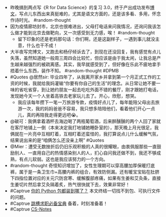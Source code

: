 - 昨晚搞到两点写《R for Data Science》的复习 3.0，终于产出成功发布[博文](https://aetherhjf.netlify.app/2022-02-27-%E6%95%B0%E5%88%86-r-tidyverse/)，写点儿东西出来真挺难的，尤其是语文方面的，还是该多看、多用，怀念作诗时光。 #random-thought
- 因为疫情廊坊封市，北京也很难进出，父母打电话来问我情况，还询问我该怎么做才能到北京去做靶向，又一次感受到无力感，唉！ #random-thought
	- 留下印象的还是老妈那句话：你们啊，还是这副样子，一遇到事儿就没主意，什么也干不成！
- 大半夜写完博文，又跑去和杨仔倾诉去了，到现在还没回复，我有感觉有点儿失落，虽然知道她一般周三周四会比较忙，但应该是由于我太闲，让我总是产生越来越强烈的被疏离感。其实，我早就感受到了，但好像在乐此不疲地拿手捂着什么东西，装作不知。 #random-thought #DPMB
- #Quotes @居然sir: 毕业四年了，从我离开家乡并拿到第一个月正式工作的工资的时候，我就给我妈灌输“你要有你自己的生活”的理念。从日常让她不要一味的省吃省穿，到让她约朋友一起去吃吃外面不错的餐厅，刚才跟她打电话，发现她今天一个人坐着高铁去老家玩儿去了。开心，欣慰，想哭。
	- 我应该每年攒下一笔一万旅游专款，疫情好点儿了，每年能陪父母出去旅游一次，我的妈妈爸爸不容易，我只想多陪陪他们，看着他们开心一点儿，真的再陪我走得更远吧😭。
- @碳可：我俩拿着酒杯去海边喝了两瓶葡萄酒，后来醉醺醺的两个人回了家就在客厅地铺上一倒（本来决定我打地铺她睡卧室的），那天晚上月光很足，我俩就在一片亮中互相盯着，互相盯着还蛮怪的，我打算说点儿什么缓解气氛，结果说出来的是“咱俩怎么还没亲上啊” #Quotes
- @Mier：遭受无数挫折后仍旧乐观积极的人真的很耀眼，由衷佩服那些一直鼓励别人、一直用自己的热情感染别人的人，扪心自问我还做不到，我还不够成熟，有点儿软弱。这也是我应该努力的一个方向。
- #random-thought 奇怪知识增加了，女性生理期可以穿高腰加厚保暖打底裤，属于是一条卫生巾+高腰内裤的组合，有效防侧漏。还有暖宝宝贴在肚脐下四指位置对应的关元穴防宫寒、缓解腹部疼痛，如果有生姜和艾灸条，直接生姜切片然后拿艾灸隔着炙，热气很快就下去，效果非常好！
- #Captrue [你的 Python 包都装到哪了？](https://frostming.com/2019/03-13/where-do-your-packages-go/) 本文终结一切找不到包、可执行文件的问题。
- #Captrue [跳槽求职必备宝典](https://abskoop.com/11465) 备着，时刻准备着！
- #Captrue [CS-Notes]()